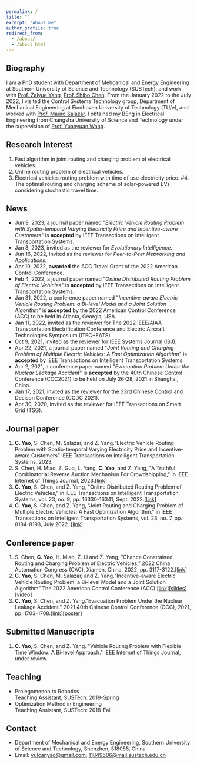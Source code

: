 ```yaml
---
permalink: /
title: ""
excerpt: "About me"
author_profile: true
redirect_from: 
  - /about/
  - /about.html
---
```


Biography
------
I am a PhD student with Department of Mehcanical and Energy Engineering at Southern University of Science and Technology (SUSTech), and work with [Prof. Zaiyue Yang](http://faculty.sustech.edu.cn/yangzy3/en/), [Prof. Shibo Chen](https://faculty.sustech.edu.cn/chensb/en/). From the January 2022 to the July 2022, I visited the Control Systems Technology group, Department of Mechanical Engineering at Eindhoven University of Technology (TU/e), and worked with [Prof. Mauro Salazar](https://scholar.google.ch/citations?user=0Z9zTYwAAAAJ&hl=en). I obtained my BEng in Electrical Engineering from Changsha University of Science and Technology under the supervision of [Prof. Yuanyuan Wang](https://www.csust.edu.cn/dq/info/1083/4065.htm).

Research Interest
------
1. Fast algorithm in joint routing and charging problem of electrical vehicles.
2. Online routing problem of electrical vehicles.
3. Electrical vehicles routing problem with time of use electricity price. 
#4. The optimal routing and charging scheme of solar-powered EVs considering stochastic travel time.




News
------
* Jun 9, 2023, a journal paper named "_Electric Vehicle Routing Problem with Spatio-temporal Varying Electricity Price and Incentive-aware Customers_" is **accepted** by IEEE Transactions on Intelligent Transportation Systems.
* Jan 3, 2023, invited as the reviewer for _Evolutionary Intelligence_.
* Jun 16, 2022, invited as the reviewer for _Peer-to-Peer Networking and Applications_. 
* Apr 10, 2022, **awarded** the ACC Travel Grant of the 2022 American Control Conference.
* Feb 4, 2022, a journal paper named "_Online Distributed Routing Problem of Electric Vehicles_" is **accepted** by IEEE Transactions on Intelligent Transportation Systems.
* Jan 31, 2022, a conference paper named "_Incentive-aware Electric Vehicle Routing Problem: a Bi-level Model and a Joint Solution Algorithm_" is **accepted** by the 2022 American Control Conference (ACC) to be held in Atlanta, Georgia, USA.
* Jan 11, 2022, invited as the reviewer for The 2022 IEEE/AIAA Transportation Electrification Conference and Electric Aircraft Technologies Symposium (ITEC+EATS)
* Oct 9, 2021, invited as the reviewer for IEEE Systems Journal (ISJ). 
* Apr 22, 2021, a journal paper named "_Joint Routing and Charging Problem of Multiple Electric Vehicles: A Fast Optimization Algorithm_" is **accepted** by IEEE Transactions on Intelligent Transportation Systems.
* Apr 2, 2021, a conference paper named "_Evacuation Problem Under the Nuclear Leakage Accident_" is **accepted** by the 40th Chinese Control Conference (CCC2021) to be held on July 26-28, 2021 in Shanghai, China.
* Jan 17, 2021, invited as the reviewer for the 33rd Chinese Control and Decison Conference (CCDC 2021).
* Apr 30, 2020, invited as the reviewer for IEEE Transactions on Smart Grid (TSG). 


Journal paper
------
1. **C. Yao**, S. Chen, M. Salazar, and Z. Yang.“Electric Vehicle Routing Problem with Spatio-temporal Varying Electricity Price and Incentive-aware Customers”  IEEE Transactions on Intelligent Transportation Systems, 2023. 
2.  S. Chen, H. Miao, Z. Guo, L. Yang, **C. Yao**, and Z. Yang, "A Truthful Combinatorial Reverse Auction Mechanism For Crowdshipping," in IEEE Internet of Things Journal, 2023.[[link]](https://ieeexplore.ieee.org/document/10131977)
3.   **C. Yao**, S. Chen, and Z. Yang, "Online Distributed Routing Problem of Electric Vehicles," in IEEE Transactions on Intelligent Transportation Systems, vol. 23, no. 9, pp. 16330-16341, Sept. 2022.[[link]](https://ieeexplore.ieee.org/document/9713755)
4. **C. Yao**, S. Chen, and Z. Yang, "Joint Routing and Charging Problem of Multiple Electric Vehicles: A Fast Optimization Algorithm." in IEEE Transactions on Intelligent Transportation Systems, vol. 23, no. 7, pp. 8184-8193, July 2022. [[link]](https://ieeexplore.ieee.org/document/9430759)



Conference paper
------
1.  S. Chen, **C. Yao**, H. Miao, Z. Li and Z. Yang, ”Chance Constrained Routing and Charging Problem of Electric Vehicles,” 2022 China Automation Congress (CAC),
Xiamen, China, 2022, pp. 3117-3122.[[link]](https://ieeexplore.ieee.org/document/10054938)
2.  **C. Yao**, S. Chen, M. Salazar, and Z. Yang.“Incentive-aware Electric Vehicle Routing Problem: a Bi-level Model and a Joint Solution Algorithm” The 2022 American Control Conference (ACC) [[link]](https://ieeexplore.ieee.org/abstract/document/9867256)[[slides]](https://drive.google.com/file/d/1Zbs_XFauiDLkBt2a0Hcx1b3zB8M22Tvj/view?usp=sharing)[[video]](https://youtu.be/WDccOxZAuag)
3. **C. Yao**, S. Chen, and Z. Yang."Evacuation Problem Under the Nuclear Leakage Accident." 2021 40th Chinese Control Conference (CCC), 2021, pp. 1703-1708.[[link]](https://ieeexplore.ieee.org/document/9549934)[[poster]](https://drive.google.com/file/d/1wSui_pT8jHNKOOIKA6uj6N5EAo1MJcAJ/view?usp=sharing)




Submitted Manuscripts
------
1. **C. Yao**, S. Chen, and Z. Yang. "Vehicle Routing Problem with Flexible Time Window: A Bi-level Approach." IEEE Internet of Things Journal, under review.



Teaching
------
* Prolegomenon to Robotics<br/>Teaching Assistant, SUSTech: 2019-Spring
* Optimization Method in Engineering<br/>Teaching Assistant, SUSTech: 2018-Fall


Contact
------
* Department of Mechanical and Energy Engineering, Southern University of Science and Technology, Shenzhen, 518055, China
* Email: vulcanyao@gmail.com, 11849606@mail.sustech.edu.cn






